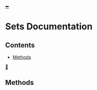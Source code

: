 [⬅](../../README.md)
# Sets Documentation
## Contents
- [Methods](#methods)

[🔼](#lists-documentation)
## Methods
